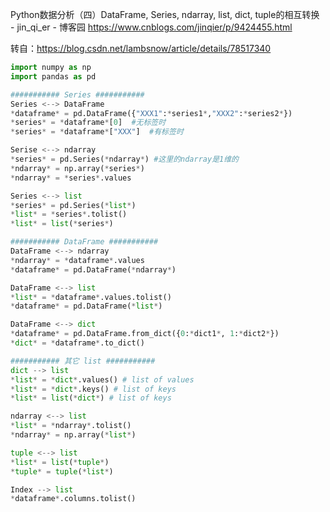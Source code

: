 Python数据分析（四）DataFrame, Series, ndarray, list, dict, tuple的相互转换 - jin_qi_er - 博客园 https://www.cnblogs.com/jinqier/p/9424455.html

转自：https://blog.csdn.net/lambsnow/article/details/78517340

 

```py
import numpy as np
import pandas as pd

########### Series ###########
Series <--> DataFrame
*dataframe* = pd.DataFrame({"XXX1":*series1*,"XXX2":*series2*})
*series* = *dataframe*[0]  #无标签时
*series* = *dataframe*["XXX"]  #有标签时

Serise <--> ndarray
*series* = pd.Series(*ndarray*) #这里的ndarray是1维的
*ndarray* = np.array(*series*)
*ndarray* = *series*.values

Series <--> list
*series* = pd.Series(*list*)
*list* = *series*.tolist()
*list* = list(*series*)

########### DataFrame ###########
DataFrame <--> ndarray
*ndarray* = *dataframe*.values
*dataframe* = pd.DataFrame(*ndarray*)

DataFrame <--> list
*list* = *dataframe*.values.tolist()
*dataframe* = pd.DataFrame(*list*)

DataFrame <--> dict
*dataframe* = pd.DataFrame.from_dict({0:*dict1*, 1:*dict2*})
*dict* = *dataframe*.to_dict()

########### 其它 list ###########
dict --> list
*list* = *dict*.values() # list of values
*list* = *dict*.keys() # list of keys
*list* = list(*dict*) # list of keys

ndarray <--> list
*list* = *ndarray*.tolist()
*ndarray* = np.array(*list*)

tuple <--> list
*list* = list(*tuple*)
*tuple* = tuple(*list*)

Index --> list
*dataframe*.columns.tolist()
```